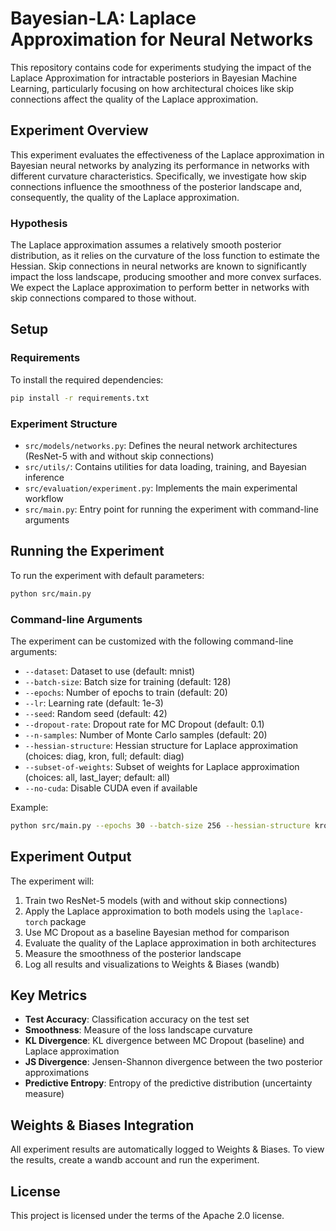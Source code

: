 # Bayesian-LA: Laplace Approximation for Neural Networks

This repository contains code for experiments studying the impact of the Laplace Approximation for intractable posteriors in Bayesian Machine Learning, particularly focusing on how architectural choices like skip connections affect the quality of the Laplace approximation.

## Experiment Overview

This experiment evaluates the effectiveness of the Laplace approximation in Bayesian neural networks by analyzing its performance in networks with different curvature characteristics. Specifically, we investigate how skip connections influence the smoothness of the posterior landscape and, consequently, the quality of the Laplace approximation.

### Hypothesis

The Laplace approximation assumes a relatively smooth posterior distribution, as it relies on the curvature of the loss function to estimate the Hessian. Skip connections in neural networks are known to significantly impact the loss landscape, producing smoother and more convex surfaces. We expect the Laplace approximation to perform better in networks with skip connections compared to those without.

## Setup

### Requirements

To install the required dependencies:

```bash
pip install -r requirements.txt
```

### Experiment Structure

- `src/models/networks.py`: Defines the neural network architectures (ResNet-5 with and without skip connections)
- `src/utils/`: Contains utilities for data loading, training, and Bayesian inference
- `src/evaluation/experiment.py`: Implements the main experimental workflow
- `src/main.py`: Entry point for running the experiment with command-line arguments

## Running the Experiment

To run the experiment with default parameters:

```bash
python src/main.py
```

### Command-line Arguments

The experiment can be customized with the following command-line arguments:

- `--dataset`: Dataset to use (default: mnist)
- `--batch-size`: Batch size for training (default: 128)
- `--epochs`: Number of epochs to train (default: 20)
- `--lr`: Learning rate (default: 1e-3)
- `--seed`: Random seed (default: 42)
- `--dropout-rate`: Dropout rate for MC Dropout (default: 0.1)
- `--n-samples`: Number of Monte Carlo samples (default: 20)
- `--hessian-structure`: Hessian structure for Laplace approximation (choices: diag, kron, full; default: diag)
- `--subset-of-weights`: Subset of weights for Laplace approximation (choices: all, last_layer; default: all)
- `--no-cuda`: Disable CUDA even if available

Example:

```bash
python src/main.py --epochs 30 --batch-size 256 --hessian-structure kron --subset-of-weights last_layer
```

## Experiment Output

The experiment will:

1. Train two ResNet-5 models (with and without skip connections)
2. Apply the Laplace approximation to both models using the `laplace-torch` package
3. Use MC Dropout as a baseline Bayesian method for comparison
4. Evaluate the quality of the Laplace approximation in both architectures
5. Measure the smoothness of the posterior landscape
6. Log all results and visualizations to Weights & Biases (wandb)

## Key Metrics

- **Test Accuracy**: Classification accuracy on the test set
- **Smoothness**: Measure of the loss landscape curvature
- **KL Divergence**: KL divergence between MC Dropout (baseline) and Laplace approximation
- **JS Divergence**: Jensen-Shannon divergence between the two posterior approximations
- **Predictive Entropy**: Entropy of the predictive distribution (uncertainty measure)

## Weights & Biases Integration

All experiment results are automatically logged to Weights & Biases. To view the results, create a wandb account and run the experiment.

## License

This project is licensed under the terms of the Apache 2.0 license.
